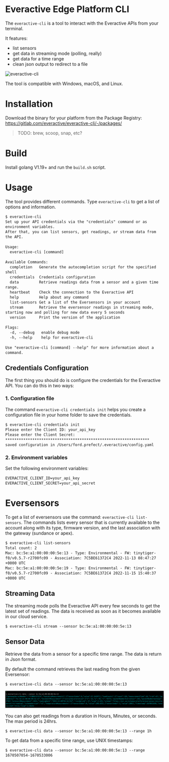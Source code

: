 # Everactive Edge Platform CLI

The `everactive-cli` is a tool to interact with the Everactive APIs from your terminal.

It features:
 * list sensors
 * get data in streaming mode (polling, really)
 * get data for a time range
 * clean json output to redirect to a file

![everactive-cli](docs/everactive-cli-demo.gif)

The tool is compatible with Windows, macOS, and Linux.

# Installation

Download the binary for your platform from the Package Registry: https://gitlab.com/everactive/everactive-cli/-/packages/


> TODO: brew, scoop, snap, etc?

# Build

Install golang V1.19+ and run the `build.sh` script.

# Usage

The tool provides different commands. Type `everactive-cli` to get a list of options and information.

```
$ everactive-cli
Set up your API credentials via the "credentials" command or as environment variables.
After that, you can list sensors, get readings, or stream data from the API.

Usage:
  everactive-cli [command]

Available Commands:
  completion   Generate the autocompletion script for the specified shell
  credentials  Credentials configuration
  data         Retrieve readings data from a sensor and a given time range.
  heartbeat    Check the connection to the Everactive API
  help         Help about any command
  list-sensors Get a list of the Eversensors in your account
  stream       Retrieve the eversensor readings in streaming mode, starting now and polling for new data every 5 seconds
  version      Print the version of the application

Flags:
  -d, --debug   enable debug mode
  -h, --help    help for everactive-cli

Use "everactive-cli [command] --help" for more information about a command.
```

## Credentials Configuration

The first thing you should do is configure the credentials for the Everactive API.
You can do this in two ways:

### 1. Configuration file

The command `everactive-cli credentials init` helps you create a configuration file in your home folder to save the credentials.

```
$ everactive-cli credentials init
Please enter the Client ID: your_api_key
Please enter the Client Secret: ****************************************************************
saved configuration in /Users/ford.prefect/.everactive/config.yaml
```

### 2. Environment variables

Set the following environment variables:
```
EVERACTIVE_CLIENT_ID=your_api_key
EVERACTIVE_CLIENT_SECRET=your_api_secret
```


# Eversensors

To get a list of eversensors use the command: `everactive-cli list-sensors`. The commands lists every sensor that is currently available to the account along with its type, firmware version, and the last association with the gateway (sundance or apex).

```
$ everactive-cli list-sensors
Total count: 2
Mac: bc:5e:a1:00:00:00:5e:13 - Type: Environmental - FW: tinytiger-f0/v0.5.7-r2700fc09 - Association: 7C5BE61372C4 2022-11-13 08:47:27 +0000 UTC
Mac: bc:5e:a1:00:00:00:5e:19 - Type: Environmental - FW: tinytiger-f0/v0.5.7-r2700fc09 - Association: 7C5BE61372C4 2022-11-15 15:40:37 +0000 UTC

```

## Streaming Data

The streaming mode polls the Everactive API every few seconds to get the latest set of readings. The data is received as soon as it becomes available in our cloud service.

```
$ everactive-cli stream --sensor bc:5e:a1:00:00:00:5e:13
```

## Sensor Data

Retrieve the data from a sensor for a specific time range. The data is return in Json format.

By default the command retrieves the last reading from the given Eversensor:

```
$ everactive-cli data --sensor bc:5e:a1:00:00:00:5e:13
```

![retrieve the last reading](docs/everactive-cli-readings.png)


You can also get readings from a duration in Hours, Minutes, or seconds. The max period is 24hrs.

```
$ everactive-cli data --sensor bc:5e:a1:00:00:00:5e:13 --range 1h
```

To get data from a specific time range, use UNIX timestamps:

```
$ everactive-cli data --sensor bc:5e:a1:00:00:00:5e:13 --range 1670507054-1670533006
```


